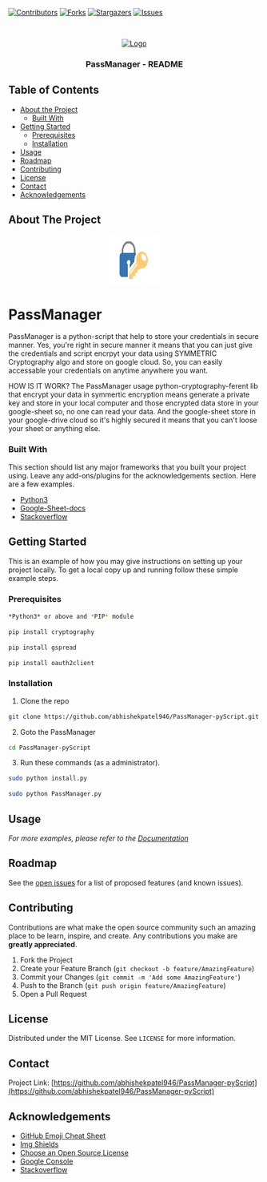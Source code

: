 [![Contributors][contributors-shield]][contributors-url]
[![Forks][forks-shield]][forks-url]
[![Stargazers][stars-shield]][stars-url]
[![Issues][issues-shield]][issues-url]



<!-- PROJECT LOGO -->
<br />
<p align="center">
  <a href="https://github.com/abhishekpatel946/PassManager-pyScript">
    <img src="Icon/logo.png" alt="Logo" width="80" height="80">
  </a>

  <h3 align="center">PassManager - README</h3>
</p>



<!-- TABLE OF CONTENTS -->
## Table of Contents

* [About the Project](#about-the-project)
  * [Built With](#built-with)
* [Getting Started](#getting-started)
  * [Prerequisites](#prerequisites)
  * [Installation](#installation)
* [Usage](#usage)
* [Roadmap](#roadmap)
* [Contributing](#contributing)
* [License](#license)
* [Contact](#contact)
* [Acknowledgements](#acknowledgements)



<!-- ABOUT THE PROJECT -->
## About The Project
<p align="center">
  <a href="https://github.com/abhishekpatel946/PassManager-pyScript">
<!--     <img src="Icon/logo-passmanager.jpeg" alt="Logo" width="100" height="100"> -->
    <img src="Icon/pyLock.png" alt="Logo" width="100" height="100">
  </a>
</p>

# PassManager

PassManager is a python-script that help to store your credentials in secure manner.
Yes, you're right in secure manner it means that you can just give the credentials and script encrpyt your data using SYMMETRIC Cryptography algo and store on google cloud. So, you can easily accessable your credentials on anytime anywhere you want.

HOW IS IT WORK?
The PassManager usage python-cryptography-ferent lib that encrypt your data in symmertic encryption means generate a private key and store in your local computer and those encrypted data store in your google-sheet so, no one can read your data. And the google-sheet store in your google-drive cloud so it's highly secured it means that you can't loose your sheet or anything else.


### Built With
This section should list any major frameworks that you built your project using. Leave any add-ons/plugins for the acknowledgements section. Here are a few examples.
* [Python3](https://www.python.org/download/releases/3.0/)
* [Google-Sheet-docs](https://developers.google.com/sheets/api/quickstart/python)
* [Stackoverflow](https://stackoverflow.com/)


<!-- GETTING STARTED -->
## Getting Started

This is an example of how you may give instructions on setting up your project locally.
To get a local copy up and running follow these simple example steps.

### Prerequisites
```sh
*Python3* or above and *PIP* module
```
```sh
pip install cryptography
```
```sh
pip install gspread
```
```sh
pip install oauth2client
```

### Installation

1. Clone the repo
```sh
git clone https://github.com/abhishekpatel946/PassManager-pyScript.git
```

2. Goto the PassManager
```sh
cd PassManager-pyScript
```
3. Run these commands (as a administrator).
```sh
sudo python install.py
```
```sh
sudo python PassManager.py
```


<!-- USAGE EXAMPLES -->
## Usage



_For more examples, please refer to the [Documentation]()_



<!-- ROADMAP -->
## Roadmap

See the [open issues](https://github.com/abhishekpatel946/PassManager-pyScript/issues) for a list of proposed features (and known issues).



<!-- CONTRIBUTING -->
## Contributing

Contributions are what make the open source community such an amazing place to be learn, inspire, and create. Any contributions you make are **greatly appreciated**.

1. Fork the Project
2. Create your Feature Branch (`git checkout -b feature/AmazingFeature`)
3. Commit your Changes (`git commit -m 'Add some AmazingFeature'`)
4. Push to the Branch (`git push origin feature/AmazingFeature`)
5. Open a Pull Request



<!-- LICENSE -->
## License

Distributed under the MIT License. See `LICENSE` for more information.



<!-- CONTACT -->
## Contact

Project Link: [https://github.com/abhishekpatel946/PassManager-pyScript](https://github.com/abhishekpatel946/PassManager-pyScript)



<!-- ACKNOWLEDGEMENTS -->
## Acknowledgements
* [GitHub Emoji Cheat Sheet](https://www.webpagefx.com/tools/emoji-cheat-sheet)
* [Img Shields](https://shields.io)
* [Choose an Open Source License](https://choosealicense.com)
* [Google Console](https://console.developers.google.com/)
* [Stackoverflow](http://stackoverflow.com/)


<!-- MARKDOWN LINKS & IMAGES -->
<!-- https://www.markdownguide.org/basic-syntax/#reference-style-links -->
[contributors-shield]: https://img.shields.io/github/contributors/abhishekpatel946/PassManager-pyScript.svg?style=flat
[contributors-url]: https://github.com/abhishekpatel946/PassManager-pyScript/graphs/contributors
[forks-shield]: https://img.shields.io/github/forks/abhishekpatel946/PassManager-pyScript.svg?style=flat
[forks-url]: https://github.com/abhishekpatel946/PassManager-pyScript/network/members
[stars-shield]: https://img.shields.io/github/stars/abhishekpatel946/PassManager-pyScript.svg?style=flat
[stars-url]: https://github.com/abhishekpatel946/PassManager-pyScript/stargazers
[issues-shield]: https://img.shields.io/github/issues/abhishekpatel946/PassManager-pyScript.svg?style=flat
[issues-url]: https://github.com/abhishekpatel946/PassManager-pyScript/issues
